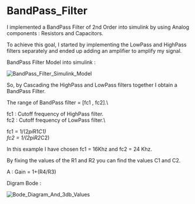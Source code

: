 # BandPass_Filter
I implemented a BandPass Filter of 2nd Order into simulink by using Analog components : Resistors and Capacitors.

To achieve this goal, I started by implementing the LowPass and HighPass filters separately and ended up adding an amplifier to amplify my signal.

BandPass Filter Model into simulink : 

![BandPass_Filter_Simulink_Model](https://user-images.githubusercontent.com/43390471/55465519-9831d400-55fd-11e9-8257-1c39bace32e2.png)

So, by Cascading the HighPass and LowPass filters together I obtain a BandPass Filter.

The range of BandPass filter = [fc1 , fc2].\

fc1 : Cutoff frequency of HighPass filter.\
fc2 : Cutoff frequency of LowPass filter.\

fc1 = 1/(2*pi*R1*C1)\
fc2 = 1/(2*pi*R2*C2)

In this example I have chosen fc1 = 16Khz and fc2 = 24 Khz.

By fixing the values of the R1 and R2 you can find the values C1 and C2.

A : Gain = 1+(R4/R3)

Digram Bode : 

![Bode_Diagram_And_3db_Values](https://user-images.githubusercontent.com/43390471/55466112-d24fa580-55fe-11e9-9c9d-7f81c5515157.png)

